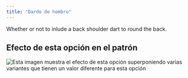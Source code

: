 ```yaml
---
title: "Dardo de hombro"
---
```


Whether or not to inlude a back shoulder dart to round the back.

## Efecto de esta opción en el patrón

![Esta imagen muestra el efecto de esta opción superponiendo varias variantes que tienen un valor diferente para esta opción](breanna_shoulderdart_sample.svg "Efecto de esta opción en el patrón")
